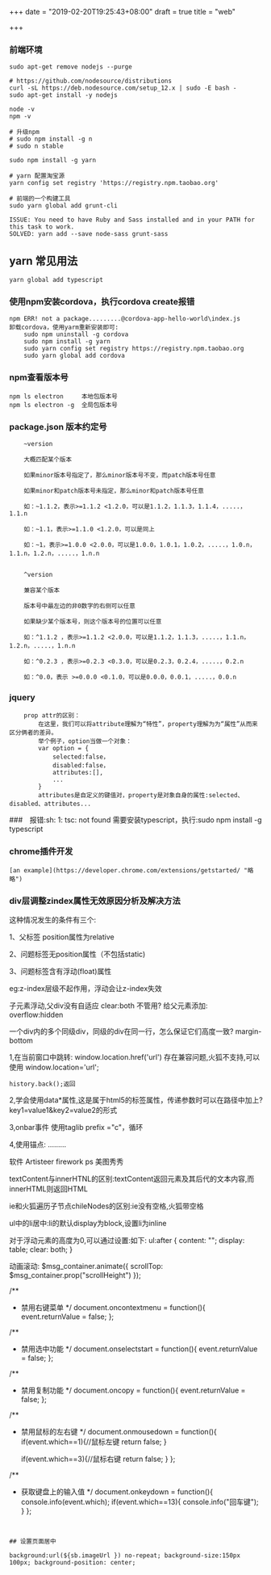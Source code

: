 +++
date = "2019-02-20T19:25:43+08:00"
draft = true
title = "web"

+++


### 前端环境

    sudo apt-get remove nodejs --purge

    # https://github.com/nodesource/distributions
    curl -sL https://deb.nodesource.com/setup_12.x | sudo -E bash -
    sudo apt-get install -y nodejs

    node -v
    npm -v

    # 升级npm
    # sudo npm install -g n
    # sudo n stable

    sudo npm install -g yarn

    # yarn 配置淘宝源
    yarn config set registry 'https://registry.npm.taobao.org'

    # 前端的一个构建工具
    sudo yarn global add grunt-cli

    ISSUE: You need to have Ruby and Sass installed and in your PATH for this task to work.
    SOLVED: yarn add --save node-sass grunt-sass

## yarn 常见用法

    yarn global add typescript


### 使用npm安装cordova，执行cordova create报错
    npm ERR! not a package.........@cordova-app-hello-world\index.js
    卸载cordova，使用yarm重新安装即可:
        sudo npm uninstall -g cordova
        sudo npm install -g yarn
        sudo yarn config set registry https://registry.npm.taobao.org
        sudo yarn global add cordova


### npm查看版本号
~~~
npm ls electron     本地包版本号
npm ls electron -g  全局包版本号
~~~


### package.json 版本约定号
~~~
    ~version

    大概匹配某个版本

    如果minor版本号指定了，那么minor版本号不变，而patch版本号任意

    如果minor和patch版本号未指定，那么minor和patch版本号任意

    如：~1.1.2，表示>=1.1.2 <1.2.0，可以是1.1.2，1.1.3，1.1.4，.....，1.1.n

    如：~1.1，表示>=1.1.0 <1.2.0，可以是同上

    如：~1，表示>=1.0.0 <2.0.0，可以是1.0.0，1.0.1，1.0.2，.....，1.0.n，1.1.n，1.2.n，.....，1.n.n


    ^version

    兼容某个版本

    版本号中最左边的非0数字的右侧可以任意

    如果缺少某个版本号，则这个版本号的位置可以任意

    如：^1.1.2 ，表示>=1.1.2 <2.0.0，可以是1.1.2，1.1.3，.....，1.1.n，1.2.n，.....，1.n.n

    如：^0.2.3 ，表示>=0.2.3 <0.3.0，可以是0.2.3，0.2.4，.....，0.2.n

    如：^0.0，表示 >=0.0.0 <0.1.0，可以是0.0.0，0.0.1，.....，0.0.n
~~~

### jquery
~~~
    prop attr的区别：
        在这里，我们可以将attribute理解为“特性”，property理解为为“属性”从而来区分俩者的差异。
        举个例子，option当做一个对象：
        var option = {
            selected:false，
            disabled:false，
            attributes:[],
            ...
        }
        attributes是自定义的键值对，property是对象自身的属性:selected、disabled、attributes...
~~~

###　报错:sh: 1: tsc: not found
    需要安装typescript，执行:sudo npm install -g typescript

### chrome插件开发
    [an example](https://developer.chrome.com/extensions/getstarted/ "略略")

### div层调整zindex属性无效原因分析及解决方法
这种情况发生的条件有三个:

1、父标签 position属性为relative

2、问题标签无position属性（不包括static)

3、问题标签含有浮动(float)属性

eg:z-index层级不起作用，浮动会让z-index失效


子元素浮动,父div没有自适应
clear:both 不管用?
给父元素添加: overflow:hidden

一个div内的多个同级div，同级的div在同一行，怎么保证它们高度一致?
margin-bottom


1,在当前窗口中跳转:
	window.location.href('url') 存在兼容问题,火狐不支持,可以使用 window.location='url';

	history.back();返回

2,学会使用data*属性,这是属于html5的标签属性，传递参数时可以在路径中加上?key1=value1&key2=value2的形式

3,onbar事件
	使用taglib prefix ="c"，循环

4,使用锚点:
	<a name="anchor1"/>.........<a target="#anchor1"/>


软件 Artisteer firework ps 美图秀秀

textContent与innerHTNL的区别:textContent返回元素及其后代的文本内容,而innerHTML则返回HTML

ie和火狐遍历子节点chileNodes的区别:ie没有空格,火狐带空格

ul中的li居中:li的默认display为block,设置li为inline


对于浮动元素的高度为0,可以通过设置:如下:
	ul:after {
	  content: "";
	  display: table;
	  clear: both;
	}


动画滚动:
$msg_container.animate({ scrollTop: $msg_container.prop("scrollHeight") });


/**
* 禁用右键菜单
*/
document.oncontextmenu = function(){
    event.returnValue = false;
};

/**
* 禁用选中功能
*/
document.onselectstart = function(){
    event.returnValue = false;
};

/**
* 禁用复制功能
*/
document.oncopy = function(){
    event.returnValue = false;
};

/**
* 禁用鼠标的左右键
*/
document.onmousedown = function(){
    if(event.which==1){//鼠标左键
        return false;
    }

    if(event.which==3){//鼠标右键
        return false;
    }
};

/**
* 获取键盘上的输入值
*/
document.onkeydown = function(){
    console.info(event.which);
    if(event.which==13){
        console.info("回车键");
    }
};
~~~


## 设置页面居中

background:url(${sb.imageUrl }) no-repeat; background-size:150px 100px; background-position: center;
